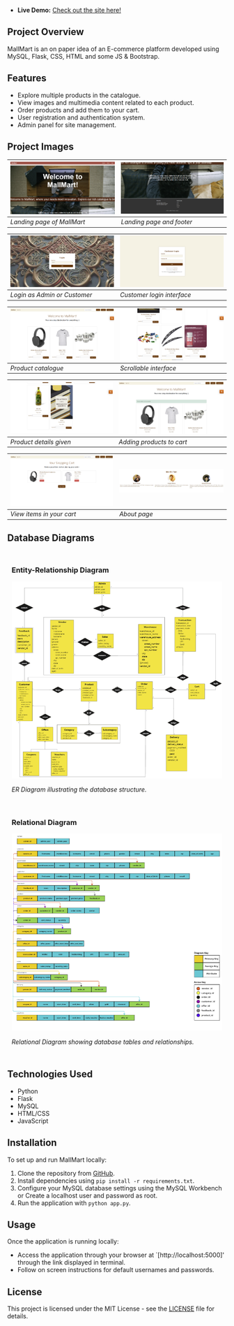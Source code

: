 - **Live Demo:** [Check out the site here!](http://mallmartecom.pythonanywhere.com/)

## Project Overview

MallMart is an on paper idea of an E-commerce platform developed using MySQL, Flask, CSS, HTML and some JS & Bootstrap.

## Features

- Explore multiple products in the catalogue.
- View images and multimedia content related to each product.
- Order products and add them to your cart.
- User registration and authentication system.
- Admin panel for site management.


## Project Images
| ![Image 0](projectImages/0.png) | ![Image 1](projectImages/1.png) |
|---------------------------------|---------------------------------|
| *Landing page of MallMart*      | *Landing page and footer*       |

| ![Image 2](projectImages/2.png) | ![Image 2.5](projectImages/2.5.png) |
|---------------------------------|-----------------------------------|
| *Login as Admin or Customer*    | *Customer login interface*        |

| ![Image 3](projectImages/3.png) | ![Image 4](projectImages/4.png) |
|---------------------------------|---------------------------------|
| *Product catalogue*             | *Scrollable interface*          |

| ![Image 5](projectImages/5.png) | ![Image 6](projectImages/6.png) |
|---------------------------------|---------------------------------|
| *Product details given*         | *Adding products to cart*       |

| ![Image 7](projectImages/7.png) | ![Image 9](projectImages/9.png) |
|---------------------------------|---------------------------------|
| *View items in your cart*       | *About page*                    |


## Database Diagrams

<div style="display: flex; flex-wrap: wrap; justify-content: space-around;">
    <div style="flex: 50%; padding: 10px;">
        <h3>Entity-Relationship Diagram</h3>
        <img src="projectImages/ERdiagram.png" alt="ER Diagram" style="width: 100%;">
        <p><em>ER Diagram illustrating the database structure.</em></p>
    </div>
    <div style="flex: 50%; padding: 10px;">
        <h3>Relational Diagram</h3>
        <img src="projectImages/relationalModel.png" alt="Relational Diagram" style="width: 100%;">
        <p><em>Relational Diagram showing database tables and relationships.</em></p>
    </div>
</div>

## Technologies Used

- Python
- Flask
- MySQL
- HTML/CSS
- JavaScript

## Installation

To set up and run MallMart locally:

1. Clone the repository from [GitHub](https://github.com/devansh2610/MallMart).
2. Install dependencies using `pip install -r requirements.txt`.
3. Configure your MySQL database settings using the MySQL Workbench or Create a localhost user and password as root.
5. Run the application with `python app.py`.

## Usage

Once the application is running locally:

- Access the application through your browser at `[http://localhost:5000]' through the link displayed in terminal.
- Follow on screen instructions for default usernames and passwords.

## License

This project is licensed under the MIT License - see the [LICENSE](LICENSE) file for details.
